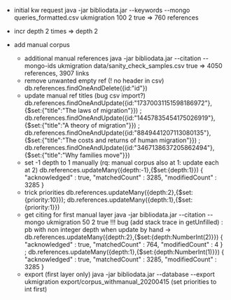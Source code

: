 
* initial kw request java -jar bibliodata.jar --keywords --mongo queries_formatted.csv ukmigration 100 2 true
  => 760 references
* incr depth 2 times => depth 2

* add manual corpus
  -  additional manual references java -jar bibliodata.jar --citation --mongo-ids ukmigration data/sanity_check_samples.csv true 
  => 4050 references, 3907 links
  -  remove unwanted empty ref (! no header in csv) db.references.findOneAndDelete({id:"id"})
  -  update manual ref titles (bug csv import?) db.references.findOneAndUpdate({id:"17370031151598186972"},{$set:{"title":"The laws of migration"}}) ; db.references.findOneAndUpdate({id:"14457835454175026919"},{$set:{"title":"A theory of migration"}}) ; db.references.findOneAndUpdate({id:"8849441207113080135"},{$set:{"title":"The costs and returns of human migration"}}) ; db.references.findOneAndUpdate({id:"3467138637205862494"},{$set:{"title":"Why families move"}})
  - set -1 depth to 1 manually (rq: manual corpus also at 1: update each at 2) db.references.updateMany({depth:-1},{$set:{depth:1}})
     { "acknowledged" : true, "matchedCount" : 3285, "modifiedCount" : 3285 }
  - trick priorities db.references.updateMany({depth:2},{$set:{priority:10}}); db.references.updateMany({depth:1},{$set:{priority:1}})
  - get citing for first manual layer java -jar bibliodata.jar --citation --mongo ukmigration 50 2 true 
    !!! bug (add stack trace in getUnfilled) : pb with non integer depth when update by hand ->  db.references.updateMany({depth:2},{$set:{depth:NumberInt(2)}})
     { "acknowledged" : true, "matchedCount" : 764, "modifiedCount" : 4 } ; db.references.updateMany({depth:1},{$set:{depth:NumberInt(1)}})
     { "acknowledged" : true, "matchedCount" : 3285, "modifiedCount" : 3285 }
  - export (first layer only) java -jar bibliodata.jar --database --export ukmigration export/corpus_withmanual_20200415 (set priorities to int first)


